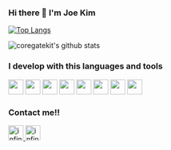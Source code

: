 ### Hi there 👋 I'm Joe Kim

[![Top Langs](https://github-readme-stats.vercel.app/api/top-langs/?username=coregatekit&theme=dracula&layout=compact)](https://github.com/coregatekit/github-readme-stats)

![coregatekit's github stats](https://github-readme-stats.vercel.app/api?username=coregatekit&show_icons=true&theme=dracula)

### I develop with this languages and tools
<p align="left">
  <img src="https://devicons.github.io/devicon/devicon.git/icons/angularjs/angularjs-plain.svg" width="30" height="30">
  <img src="https://devicons.github.io/devicon/devicon.git/icons/docker/docker-original.svg" width="30" height="30">
  <img src="https://devicons.github.io/devicon/devicon.git/icons/java/java-original.svg" width="30" height="30">
  <img src="https://devicons.github.io/devicon/devicon.git/icons/csharp/csharp-line.svg" width="30" height="30">
  <img src="https://devicons.github.io/devicon/devicon.git/icons/typescript/typescript-original.svg" width="30" height="30">
  <img src="https://devicons.github.io/devicon/devicon.git/icons/vuejs/vuejs-original.svg" width="30" height="30">
  <img src="https://devicons.github.io/devicon/devicon.git/icons/nodejs/nodejs-original-wordmark.svg" width="30" height="30">
  <img src="https://devicons.github.io/devicon/devicon.git/icons/nginx/nginx-original.svg" width="30" height="30">
</p>

### Contact me!!
<a href="https://www.facebook.com/komchan.khumphai/" target="blank">
  <img src="https://cdn.jsdelivr.net/npm/simple-icons@3.0.1/icons/facebook.svg" alt="infinityc2" height="30" width="30" />
</a>
<a href="https://www.linkedin.com/in/komchankhumphai/" target="blank">
  <img src="https://cdn.jsdelivr.net/npm/simple-icons@3.0.1/icons/linkedin.svg" alt="infinityc2" height="30" width="30" />
</a>

<!--
**coregatekit/coregatekit** is a ✨ _special_ ✨ repository because its `README.md` (this file) appears on your GitHub profile.

Here are some ideas to get you started:

- 🔭 I’m currently working on ...
- 🌱 I’m currently learning ...
- 👯 I’m looking to collaborate on ...
- 🤔 I’m looking for help with ...
- 💬 Ask me about ...
- 📫 How to reach me: ...
- 😄 Pronouns: ...
- ⚡ Fun fact: ...
-->
